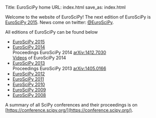 Title: EuroSciPy home 
URL: index.html
save_as: index.html

Welcome to the website of EuroSciPy!
The next edition of EuroSciPy is [EuroSciPy 2015](https://www.euroscipy.org/2015/).
News come on twitter: [@EuroSciPy](https://twitter.com/EuroSciPy).

All editions of EuroSciPy can be found below

* [EuroSciPy 2015](https://www.euroscipy.org/2015/)  
* [EuroSciPy 2014](https://www.euroscipy.org/2014/)  
  Proceedings EuroSciPy 2014 [arXiv:1412.7030](http://arxiv.org/abs/1412.7030)  
  [Videos](https://www.youtube.com/playlist?list=PLYx7XA2nY5GfavGAILg08spnrR7QWLimi)
  of EuroSciPy 2014
* [EuroSciPy 2013](http://www.euroscipy.org/2013/)  
  Proceedings EuroSciPy 2013 [arXiv:1405.0166](http://arxiv.org/abs/1405.0166)
* [EuroSciPy 2012](http://archive.euroscipy.org/conference/euroscipy2012)
* [EuroSciPy 2011](http://archive.euroscipy.org/conference/euroscipy2011)
* [EuroSciPy 2010](http://archive.euroscipy.org/conference/euroscipy2010)
* [EuroSciPy 2009](http://archive.euroscipy.org/conference/euroscipy2009)
* [EuroSciPy 2008](http://archive.euroscipy.org/conference/869)

A summary of all SciPy conferences and their proceedings is on
[https://conference.scipy.org/](https://conference.scipy.org/).


